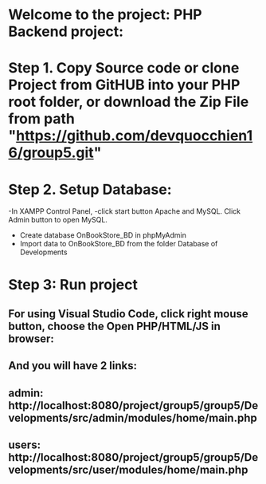 # Welcome to the project: PHP Backend project: 
# Step 1. Copy Source code or clone Project from GitHUB into your PHP root folder, or download the Zip File from path "https://github.com/devquocchien16/group5.git"
# Step 2. Setup Database: 
 -In XAMPP Control Panel, 
 -click start button Apache and MySQL. Click Admin button to open MySQL.
 - Create database OnBookStore_BD in phpMyAdmin 
 - Import data to OnBookStore_BD from the folder Database of Developments
# Step 3: Run project
## For using Visual Studio Code, click right mouse button, choose the Open PHP/HTML/JS in browser: 
## And you will have 2 links: 
## admin: http://localhost:8080/project/group5/group5/Developments/src/admin/modules/home/main.php 
## users: http://localhost:8080/project/group5/group5/Developments/src/user/modules/home/main.php
